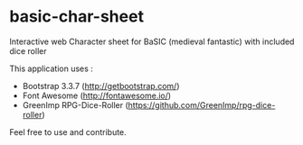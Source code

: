 # basic-char-sheet
Interactive web Character sheet for BaSIC (medieval fantastic) with included dice roller

This application uses :

- Bootstrap 3.3.7 (http://getbootstrap.com/)
- Font Awesome (http://fontawesome.io/)
- GreenImp RPG-Dice-Roller (https://github.com/GreenImp/rpg-dice-roller)

Feel free to use and contribute.
